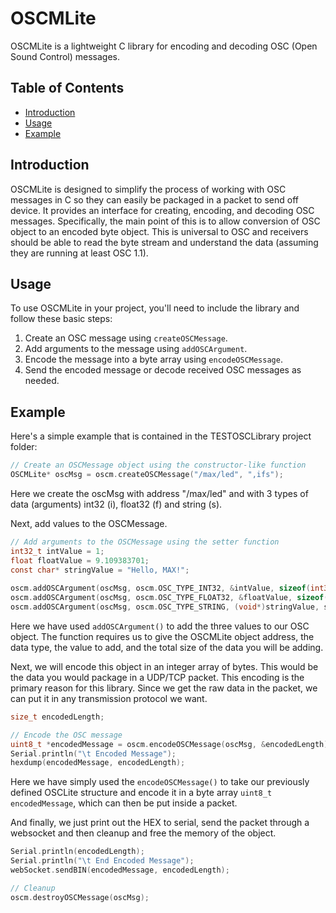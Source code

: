 # OSCMLite

OSCMLite is a lightweight C library for encoding and decoding OSC (Open Sound Control) messages.

## Table of Contents
- [Introduction](#introduction)
- [Usage](#usage)
- [Example](#example)

## Introduction
OSCMLite is designed to simplify the process of working with OSC messages in C so they can easily be packaged in a packet to send off device. It provides an interface for creating, encoding, and decoding OSC messages.
Specifically, the main point of this is to allow conversion of OSC object to an encoded byte object.  This is universal to OSC and receivers should be able to read the byte stream and understand the data (assuming they are running at least OSC 1.1). 

## Usage
To use OSCMLite in your project, you'll need to include the library and follow these basic steps:

1. Create an OSC message using `createOSCMessage`.
2. Add arguments to the message using `addOSCArgument`.
3. Encode the message into a byte array using `encodeOSCMessage`.
4. Send the encoded message or decode received OSC messages as needed.

## Example
Here's a simple example that is contained in the TESTOSCLibrary project folder:
```c
// Create an OSCMessage object using the constructor-like function
OSCMLite* oscMsg = oscm.createOSCMessage("/max/led", ",ifs");
```
Here we create the oscMsg with address "/max/led" and with 3 types of data (arguments) int32 (i), float32 (f) and string (s). 


Next, add values to the OSCMessage.
```c
// Add arguments to the OSCMessage using the setter function
int32_t intValue = 1;
float floatValue = 9.109383701;
const char* stringValue = "Hello, MAX!";
      
oscm.addOSCArgument(oscMsg, oscm.OSC_TYPE_INT32, &intValue, sizeof(int32_t));
oscm.addOSCArgument(oscMsg, oscm.OSC_TYPE_FLOAT32, &floatValue, sizeof(float));
oscm.addOSCArgument(oscMsg, oscm.OSC_TYPE_STRING, (void*)stringValue, strlen(stringValue) + 1); // +1 for null terminator
```
Here we have used ``` addOSCArgument() ``` to add the three values to our OSC object.  The function requires us to give the OSCMLite object address, the data type, the value to add, and the total size of the data you will be adding.  

Next, we will encode this object in an integer array of bytes.  This would be the data you would package in a UDP/TCP packet.  This encoding is the primary reason for this library.  Since we get the raw data in the packet, we can put it in any transmission protocol we want.  

```c
size_t encodedLength;

// Encode the OSC message
uint8_t *encodedMessage = oscm.encodeOSCMessage(oscMsg, &encodedLength);
Serial.println("\t Encoded Message");
hexdump(encodedMessage, encodedLength);
```
Here we have simply used the ``` encodeOSCMessage() ``` to take our previously defined OSCLite structure and encode it in a byte array ``` uint8_t encodedMessage ```, which can then be put inside a packet.  

And finally, we just print out the HEX to serial, send the packet through a websocket and then cleanup and free the memory of the object.

```c
Serial.println(encodedLength);
Serial.println("\t End Encoded Message");
webSocket.sendBIN(encodedMessage, encodedLength);

// Cleanup
oscm.destroyOSCMessage(oscMsg);
```

